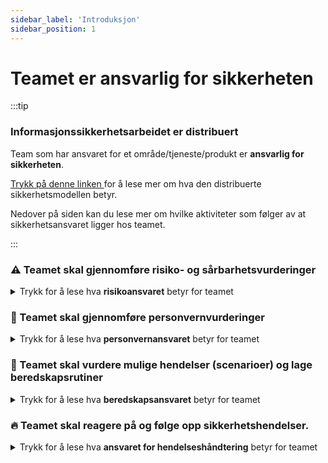 ```yaml
---
sidebar_label: 'Introduksjon'
sidebar_position: 1
---
```


# Teamet er ansvarlig for sikkerheten

:::tip

### Informasjonssikkerhetsarbeidet er distribuert
Team som har ansvaret for et område/tjeneste/produkt er **ansvarlig for sikkerheten**. 

[Trykk på denne linken ](sikkerhetsansvar/distribuertmodell.md) for å lese mer om hva den distribuerte sikkerhetsmodellen betyr. 

Nedover på siden kan du lese mer om hvilke aktiviteter som følger av at sikkerhetsansvaret ligger hos teamet. 

:::

 

### ⚠️ Teamet skal gjennomføre risiko- og sårbarhetsvurderinger

<details><summary>Trykk for å lese hva <b>risikoansvaret</b> betyr for teamet </summary>
<p>

Det forventes at:

- Teamet utfører risikovurderinger ved hjelp av TryggNok-applikasjonen
- Teamet dokumenterer viktige sikkerhetsbeslutninger
- Teamet eskalerer restrisiko dersom denne er utenfor risikoaksept
- Teamet følger opp tiltak for å nå akseptabel restrisiko

Trykk på denne linken for å lese mer: [Risiko- og sårbarhetsvurderinger](sikkerhetsansvar/risikoogsarbarhet.md).


</p>
</details>

  

### 🔏 Teamet skal gjennomføre personvernvurderinger

<details><summary>Trykk for å lese hva <b>personvernansvaret</b> betyr for teamet </summary>
<p>

- Teamet utfører Grunnleggende personvernvurdering (GPA) og vurdering av Personvernkonsekvenser (PVK)
- Vurderingene skal dokumenteres i mal og oversende til personvernombudet.

Trykk på denne linken for å lese mer: [Personvernvurderinger](sikkerhetsansvar/personvernvurderinger.md).

</p>
</details>



### 📝 Teamet skal vurdere mulige  hendelser (scenarioer)  og lage beredskapsrutiner

<details><summary>Trykk for å lese hva <b>beredskapsansvaret</b> betyr for teamet </summary>
<p>

- Teamet skal vurdere hvilke hendelser (scenarioer) som kan inntreffe.
- Teamet skal beskrive rutiner for å håndtere alvorlige hendelser.
- Teamet skal gjennomføre øvelser.

Trykk på denne linken for å lese mer: [beredskap](sikkerhetsansvar/beredskap.md).

</p>
</details>



### 🔥 Teamet skal reagere på og følge opp sikkerhetshendelser.


<details><summary>Trykk for å lese hva <b>ansvaret for hendelseshåndtering</b> betyr for teamet </summary>
<p>

- Teamet skal varsle ISOC om sikkerhetshendelser i egen løsning.
- Teamet skal dokumentere og logge sikkerhetshendelser.

Trykk på denne linken for å lese mer: [Sikkerhetshendelser](sikkerhetsansvar/sikkerhetshendelser.md).

</p>
</details>